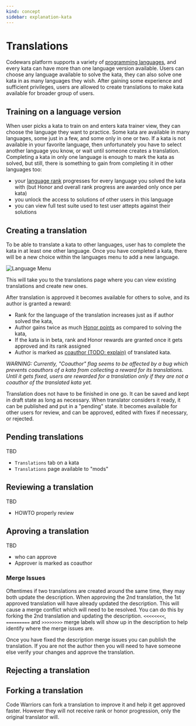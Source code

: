 ```yaml
---
kind: concept
sidebar: explanation-kata
---
```


# Translations

Codewars platform supports a variety of [programming languages](/languages/), and every kata can have more than one language version available. Users can choose any language available to solve the kata, they can also solve one kata in as many languages they wish. After gaining some experience and sufficient privileges, users are allowed to create translations to make kata available for broader group of users.

## Training on a language version

When user picks a kata to train on and enters kata trainer view, they can choose the language they want to practice. Some kata are available in many languages, some just in a few, and some only in one or two. If a kata is not available in your favorite language, then unfortunately you have to select another language you know, or wait until someone creates a translation. Completing a kata in only one language is enough to mark the kata as solved, but still, there is something to gain from completing it in other languages too:

- your [language rank](/concepts/gamification/ranks/#user-rank-breakdown) progresses for every language you solved the kata with (but Honor and overall rank progress are awarded only once per kata)
- you unlock the access to solutions of other users in this language
- you can view full test suite used to test user attepts against their solutions

## Creating a translation

To be able to translate a kata to other languages, user has to complete the kata in at least one other language. Once you have completed a kata, there will be a new choice within the languages menu to add a new language.

![Language Menu](https://www.evernote.com/l/AAW0GaebQllDBb_YS-AfeaUiwq5PoxaDPIoB/image.png)

This will take you to the translations page where you can view existing translations and create new ones.

After translation is approved it becomes available for others to solve, and its author is granted a reward:

- Rank for the language of the translation increases just as if author solved the kata,
- Author gains twice as much [Honor points](/references/gamification/honor/#other) as compared to solving the kata,
- If the kata is in beta, rank and Honor rewards are granted once it gets approved and its rank assigned
- Author is marked as [coauthor (TODO: explain)]() of translated kata.

_*WARNING:* Currently, "Coauthor" flag seems to be affected by a bug which prevents coauthors of a kata from collecting a reward for its translations. Until it gets fixed, users are rewarded for a translation only if they are not a coauthor of the translated kata yet._

Translation does not have to be finished in one go. It can be saved and kept in draft state as long as necessary. When translator considers it ready, it can be published and put in a "pending" state. It becomes available for other users for review, and can be approved, edited with fixes if necessary, or rejected.

## Pending translations

TBD

- `Translations` tab on a kata
- `Translations` page available to "mods"

## Reviewing a translation

TBD

- HOWTO properly review

## Aproving a translation

TBD

- who can approve
- Approver is marked as coauthor

### Merge Issues

Oftentimes if two translations are created around the same time, they may both update the description. When approving the 2nd translation, the 1st approved translation will have already updated the description. This will cause a merge conflict which will need to be resolved. You can do this by forking the 2nd translation and updating the description. `<<<<<<<<`, `=========` and `>>>>>>>>` merge labels will show up in the description to help identify where the merge issues are.

Once you have fixed the description merge issues you can publish the translation. If you are not the author then you will need to have someone else verify your changes and approve the translation.

## Rejecting a translation

## Forking a translation

Code Warriors can fork a translation to improve it and help it get approved faster. However they will not receive rank or honor progression, only the original translator will.

